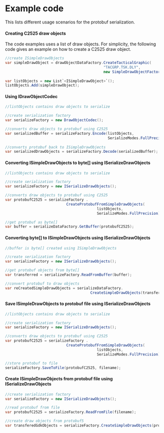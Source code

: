 # Example code

This lists different usage scenarios for the protobuf serialization.

#### Creating C2525 draw objects

The code examples uses a list of draw objects. For simplicity, the following code gives an example on how to create a C2525 draw object.

```csharp
//create ISimpleDrawObjects
var simpleDrawObject = drawObjectDataFactory.CreateTacticalGraphic(
                                             "TACGRP.TSK.DLY", 
                                             new SimpleDrawObjectFactory());
                              
var listObjects = new List`<ISimpleDrawObject>`();
listObjects.Add(simpleDrawObject);
```
#### Using IDrawObjectCodec

```csharp
//listObjects contains draw objects to serialize

//create serialization factory
var serializeFactory = new DrawObjectCodec();

//converts draw objects to protobuf using C2525			
var serializedBuffer = serializeFactory.Encode(listObjects, 
                                               SerializeModes.FullPrecision);
                                               
//converts protobuf back to ISimpleDrawObjects 
var serializedDrawObjects = serializeFactory.Decode(serializedBuffer);
```


#### Converting ISimpleDrawObjects to byte[] using ISerializeDrawObjects

```csharp
//listObjects contains draw objects to serialize

//create serialization factory
var serializeFactory = new ISerializeDrawObjects();

//converts draw objects to protobuf using C2525	
var protobufC2525 = serializeFactory .
                            CreateProtobufFromSimpleDrawObjects(
                                          listObjects, 
                                          SerializeModes.FullPrecision);

//get protobuf as byte[]
var buffer = serializeDataFactory.GetBuffer(protobufC2525);
```


#### Converting byte[] to ISimpleDrawObjects using ISerializeDrawObjects

```csharp
//buffer is byte[] created using ISimpleDrawObjects 

//create serialization factory
var serializeFactory = new ISerializeDrawObjects();

//get protobuf objects from byte[]
var transferred = serializeFactory.ReadFromBuffer(buffer);

//convert protobuf to draw objects
var reCreatedSimpleDrawObjects = serializeDataFactory.
                                       CreateSimpleDrawObjects(transferred);
```

#### Save ISimpleDrawObjects to protobuf file using ISerializeDrawObjects

```csharp
//listObjects contains draw objects to serialize

//create serialization factory
var serializeFactory = new ISerializeDrawObjects();

//converts draw objects to protobuf using C2525	
var protobufC2525 = serializeFactory .
                            CreateProtobufFromSimpleDrawObjects(
                                          listObjects, 
                                          SerializeModes.FullPrecision);

//store protobuf to file
serializeFactory.SaveToFile(protobufC2525, filename);
```

#### Create ISimpleDrawObjects from protobuf file using ISerializeDrawObjects

```csharp
//create serialization factory
var serializeFactory = new ISerializeDrawObjects();

//read protobuf from file
var protobufC2525 = serializeFactory.ReadFromFile(filename);

//create draw objects from protobuf5	
var transferedGdkObjects = serializeFactory.CreateSimpleDrawObjects(protobufC2525);
```

